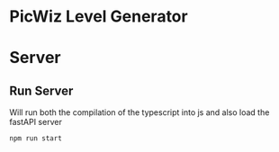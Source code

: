 # PicWiz Level Generator


# Server

## Run Server

Will run both the compilation of the typescript into js and also load the fastAPI server 
```
npm run start
```

